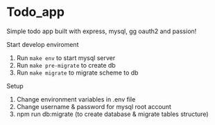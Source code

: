 # Todo_app

Simple todo app built with express, mysql, gg oauth2 and passion!

Start develop enviroment
1. Run `make env` to start mysql server
2. Run `make pre-migrate` to create db
3. Run `make migrate` to migrate scheme to db


Setup

1. Change environment variables in .env file
2. Change username & password for mysql root account
3. npm run db:migrate (to create database & migrate tables structure)
